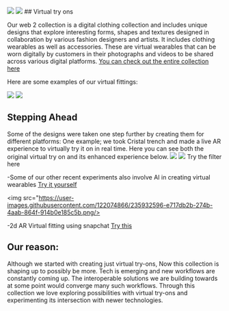 <img src="https://user-images.githubusercontent.com/122074866/235932341-d18474ca-f731-4009-b4ad-40015282746f.png"/>


<img src="https://user-images.githubusercontent.com/122074866/235932493-87a52592-def9-4129-a257-639c90384f46.png"/>
## Virtual try ons


Our web 2 collection is a digital clothing collection and includes unique designs that explore interesting forms, shapes and textures designed in collaboration by various fashion designers and artists. It includes clothing wearables as well as accessories. These are virtual wearables that can be worn digitally by customers in their photographs and videos to be shared across various digital platforms.
[You can check out the entire collection here](https://)

Here are some examples of our virtual fittings:

<img src="https://user-images.githubusercontent.com/122074866/235932440-d8e6d6e0-7b85-499c-a82a-47f8acb8194e.png"/>

<img src="https://user-images.githubusercontent.com/122074866/235932394-ad362fd2-9164-4ba9-8a99-3c9a2722e2ac.png"/>







## Stepping Ahead

Some of the designs were taken one step further by creating them for different platforms:
One example;  we took Cristal trench and made a live AR experience to virtually try it on in real time. Here you can see both the original virtual try on and its enhanced experience below.
<img src="https://user-images.githubusercontent.com/122074866/235931946-28db911f-5cfb-4973-851c-9dfd223c5b9d.png"/>
<img src="https://user-images.githubusercontent.com/122074866/235932547-db7a4f6c-d2cd-4670-be86-405501b5e34f.gif"/>
Try the filter here


-Some of our other recent experiments also involve AI in creating virtual wearables 
[Try it yourself](https://)

<img src="https://user-images.githubusercontent.com/122074866/235932596-e717db2b-274b-4aab-864f-914b0e185c5b.png/>

-2d AR Virtual fitting using snapchat
[Try this](https://)

          

## Our reason: 
Although we started with creating just virtual try-ons, Now this collection is shaping up to possibly be more. 
Tech is emerging and new workflows are constantly coming up. The interoperable solutions we are building towards at some point would converge many such workflows.
Through this collection we love exploring possibilities with virtual try-ons and experimenting  its intersection with newer technologies.
